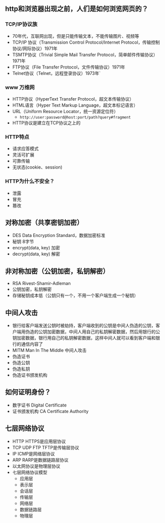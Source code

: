 ## http和浏览器出现之前，人们是如何浏览网页的？

### TCP/IP协议族
- 70年代，互联网出现，但是只能传输文本，不能传输图片、视频等
- TCP/IP 协议（Transmission Control Protocol/Internet Protocol，传输控制协议/网际协议）1971年
- TSMTP协议（Trivial Simple Mail Transfer Protocol，简单邮件传输协议）1971年
- FTP协议（File Transfer Protocol，文件传输协议）1971年
- Telnet协议（Telnet，远程登录协议）1973年`


### www 万维网
- HTTP协议（HyperText Transfer Protocol，超文本传输协议）
- HTML语言（Hyper Text Markup Language，超文本标记语言）
- URL（Uniform Resource Locator，统一资源定位符）
  - `http://user:password@host:port/path?query#fragment`
- HTTP协议是建立在TCP协议之上的

### HTTP特点
- 请求应答模式
- 灵活可扩展
- 可靠传输
- 无状态(cookie、session) 

### HTTP为什么不安全？
- 泄露
- 冒充
- 篡改


## 对称加密（共享密钥加密）
- DES Data Encryption Standard，数据加密标准
- 秘钥 8字节
- encrypt(data, key) 加密
- decrypt(data, key) 解密

## 非对称加密（公钥加密，私钥解密）
- RSA Rivest-Shamir-Adleman
- 公钥加密，私钥解密
- 存储秘钥成本低（公钥只有一个，不用一个客户端生成一个秘钥）

## 中间人攻击
- 银行给客户端发送公钥时被劫持，客户端收到的公钥是中间人伪造的公钥，客户端用伪造的公钥加密数据，中间人用自己的私钥解密数据，然后用银行的公钥加密数据，银行用自己的私钥解密数据，这样中间人就可以看到客户端和银行的通信内容了
- MITM Man In The Middle 中间人攻击
- 伪造证书
- 伪造公钥
- 伪造私钥
- 伪造证书颁发机构

## 如何证明身份？
- 数字证书 Digital Certificate
- 证书颁发机构 CA Certificate Authority


## 七层网络协议

- HTTP HTTPS是应用层协议
- TCP UDP FTP TFTP是传输层协议
- IP ICMP是网络层协议
- ARP RARP是数据链路层协议
- 以太网协议是物理层协议
- 七层网络协议模型
  - 应用层
  - 表示层
  - 会话层
  - 传输层
  - 网络层
  - 数据链路层
  - 物理层
